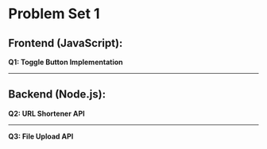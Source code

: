 # Problem Set 1

## Frontend (JavaScript):

**Q1: Toggle Button Implementation**

---

## Backend (Node.js):

**Q2: URL Shortener API**

---

**Q3: File Upload API**
